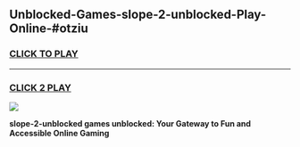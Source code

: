 
## Unblocked-Games-slope-2-unblocked-Play-Online-#otziu
<h3>
<a href="https://premium.freeplayer.one?title=slope-2-unblocked&ref=27F">CLICK TO PLAY</a></h3>
<hr>

<h3>
<a href="https://premium.freeplayer.one?title=slope-2-unblocked&ref=27F">CLICK 2 PLAY</a>
  
</h3>

<a href="https://premium.freeplayer.one?title=slope-2-unblocked&ref=27F"><img src="https://clearcache.store/games.png"></a>


**slope-2-unblocked games unblocked: Your Gateway to Fun and Accessible Online Gaming**
